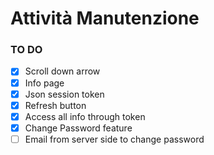 # Attività Manutenzione

### TO DO
- [x] Scroll down arrow
- [x] Info page
- [x] Json session token
- [x] Refresh button
- [x] Access all info through token 
- [x] Change Password feature
- [ ] Email from server side to change password